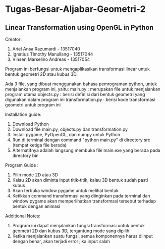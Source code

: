 # Tugas-Besar-Aljabar-Geometri-2
## Linear Transformation using OpenGL in Python

Creator:
1. Ariel Ansa Razumardi - 13517040
2. Ignatius Timothy Manullang - 13517044
3. Vinsen Marselino Andreas - 13517054

Program ini berfungsi untuk mengaplikasikan transformasi linear untuk bentuk geometri 2D atau kubus 3D.

Ada 3 file, yang dibuat menggunakan bahasa pemrograman python, untuk menjalankan program ini, yaitu:
main.py : merupakan file untuk menjalankan program utama
objects.py : berisi definisi dari bentuk geometri yang digunakan dalam program ini
transformation.py : berisi kode transformasi geometri untuk program ini

Installation guide: 
1. Download Python
2. Download file main.py, objects.py dan transformation.py
3. Install pygame, PyOpenGL, dan numpy untuk Python
4. Run di terminal dengan command "python main.py" di directory src (tempat ketiga file berada)
5. Alternatifnya adalah langsung membuka file main.exe yang berada pada directory bin

Program Guide :
1. Pilih mode 2D atau 3D
2. Kalau 2D akan diminta input titik-titik, kalau 3D bentuk sudah pasti kubus
3. Akan terbuka window pygame untuk melihat bentuk
4. Ketikkan command transformasi yang diinginkan pada terminal dan window pygame 
   akan memperlihatkan transformasi tersebut terhadap bentuk dengan animasi

Additional Notes:
1. Program ini dapat menjalankan fungsi transformasi untuk bentuk geometri 2D dan kubus 3D, tergantung mode yang dipilih
2. Ketika menjalankan suatu fungsi, semua komponennya harus diinput dengan benar, akan terjadi error jika input salah
